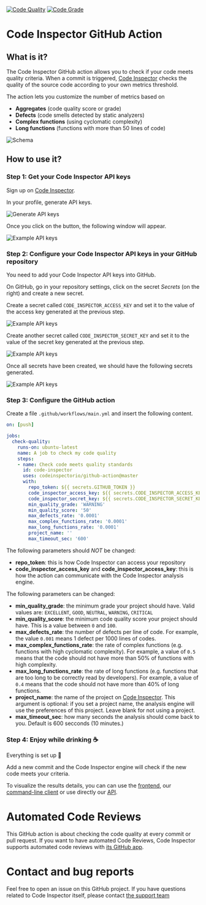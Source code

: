 [![Code Quality](https://www.code-inspector.com/project/8488/score/svg)](https://frontend.code-inspector.com/public/project/8488/github-action/dashboard)
[![Code Grade](https://www.code-inspector.com/project/8488/status/svg)](https://frontend.code-inspector.com/public/project/8488/github-action/dashboard)

# Code Inspector GitHub Action

## What is it?

The Code Inspector GitHub action allows you to check if your code meets quality criteria.
When a commit is triggered, [Code Inspector](https://www.code-inspector.com) checks
the quality of the source code according to your own metrics threshold.

The action lets you customize the number of metrics based on
 - **Aggregates** (code quality score or grade)
 - **Defects** (code smells detected by static analyzers)
 - **Complex functions** (using cyclomatic complexity)
 - **Long functions** (functions with more than 50 lines of code)

![Schema](images/schema.png)

## How to use it?

### Step 1: Get your Code Inspector API keys

Sign up on [Code Inspector](https://www.code-inspector.com).

In your profile, generate API keys.

![Generate API keys](images/ci-generate-api-keys.png)


Once you click on the button, the following window will appear.

![Example API keys](images/ci-api-keys.png)


### Step 2: Configure your Code Inspector API keys in your GitHub repository

You need to add your Code Inspector API keys into GitHub.

On GitHub, go in your repository settings, click on the secret *Secrets* (on the right) and create a new secret.

Create a secret called `CODE_INSPECTOR_ACCESS_KEY` and set it to the value of the access key generated at the previous step.

![Example API keys](images/github-add-access-key.png)


Create another secret called `CODE_INSPECTOR_SECRET_KEY` and set it to the value of the secret key generated at the previous step.

![Example API keys](images/github-add-secret-key.png)

Once all secrets have been created, we should have the following secrets generated.

![Example API keys](images/github-keys-generated.png)


### Step 3: Configure the GitHub action

Create a file `.github/workflows/main.yml` and insert the following
content.

```yaml
on: [push]

jobs:
  check-quality:
    runs-on: ubuntu-latest
    name: A job to check my code quality
    steps:
    - name: Check code meets quality standards
      id: code-inspector
      uses: codeinspectorio/github-action@master
      with:
        repo_token: ${{ secrets.GITHUB_TOKEN }}
        code_inspector_access_key: ${{ secrets.CODE_INSPECTOR_ACCESS_KEY }}
        code_inspector_secret_key: ${{ secrets.CODE_INSPECTOR_SECRET_KEY }}
        min_quality_grade: 'WARNING'
        min_quality_score: '50'
        max_defects_rate: '0.0001'
        max_complex_functions_rate: '0.0001'
        max_long_functions_rate: '0.0001'
        project_name: ''
        max_timeout_sec: '600'
```

The following parameters should *NOT* be changed:

 * **repo_token**: this is how Code Inspector can access your repository
 * **code_inspector_access_key** and **code_inspector_access_key**: this is how the action can communicate with the Code Inspector analysis engine.

The following parameters can be changed:
 * **min_quality_grade**: the minimum grade your project should have. Valid values are: `EXCELLENT`, `GOOD`, `NEUTRAL`, `WARNING`, `CRITICAL`
 * **min_quality_score**: the minimum code quality score your project should have. This is a value between `0` and `100`.
 * **max_defects_rate**: the number of defects per line of code. For example, the value `0.001` means 1 defect per 1000 lines of codes.
 * **max_complex_functions_rate**: the rate of complex functions (e.g. functions with high cyclomatic complexity). 
   For example, a value of `0.5` means that the code should not have more than 50% of functions with high complexity.
 * **max_long_functions_rate**: the rate of long functions (e.g. functions that are too long to be correctly read by developers). 
   For example, a value of `0.4` means that the code should not have more than 40% of long functions.
 * **project_name**: the name of the project on [Code Inspector](https://www.code-inspector.com). This argument is optional:
   if you set a project name, the analysis engine will use the preferences of this project. Leave blank for not using a project.
 * **max_timeout_sec**: how many seconds the analysis should come back to you. Default is 600 secconds (10 minutes.)

### Step 4: Enjoy while drinking ☕

Everything is set up 🎉

Add a new commit and the Code Inspector engine will check if the new code meets your criteria.

To visualize the results details, you can can use the [frontend](https://frontend.code-inspector.com),
our [command-line client](https://github.com/codeinspectorio/citool) 
or use directly our [API](https://doc.code-inspector.com/docs/api/).


# Automated Code Reviews

This GitHub action is about checking the code quality at every commit or pull request. If you want to have
automated Code Reviews, Code Inspector supports automated code reviews with [its GitHub app](https://github.com/marketplace/code-inspector).


# Contact and bug reports

Feel free to open an issue on this GitHub project.
If you have questions related to Code Inspector itself, please
contact [the support team](https://www.code-inspector.com/contact)